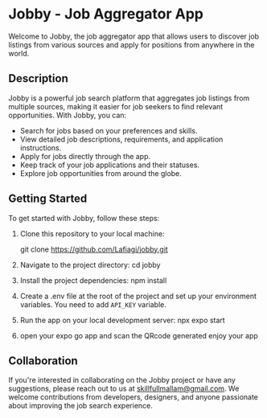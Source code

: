 # Jobby - Job Aggregator App

Welcome to Jobby, the job aggregator app that allows users to discover job listings from various sources and apply for positions from anywhere in the world.

## Description

Jobby is a powerful job search platform that aggregates job listings from multiple sources, making it easier for job seekers to find relevant opportunities. With Jobby, you can:

- Search for jobs based on your preferences and skills.
- View detailed job descriptions, requirements, and application instructions.
- Apply for jobs directly through the app.
- Keep track of your job applications and their statuses.
- Explore job opportunities from around the globe.

## Getting Started

To get started with Jobby, follow these steps:

1. Clone this repository to your local machine:

   git clone https://github.com/Lafiagi/jobby.git

2. Navigate to the project directory:
    cd jobby

3. Install the project dependencies:
    npm install

4. Create a .env file at the root of the project and set up your environment variables. You  need to add `API_KEY` variable.

5. Run the app on your local development server:
    npx expo start

6. open your expo go app and scan the QRcode generated enjoy your app

## Collaboration
If you're interested in collaborating on the Jobby project or have any suggestions, please reach out to us at skillfullmallam@gmail.com. We welcome contributions from developers, designers, and anyone passionate about improving the job search experience.